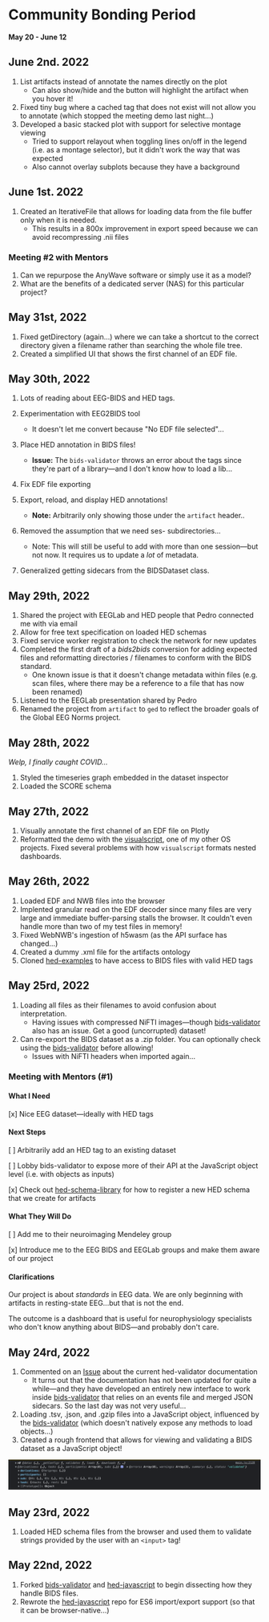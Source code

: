 # Community Bonding Period
**May 20 - June 12**

## June 2nd. 2022
1. List artifacts instead of annotate the names directly on the plot
    - Can also show/hide and the button will highlight the artifact when you hover it!
2. Fixed tiny bug where a cached tag that does not exist will not allow you to annotate (which stopped the meeting demo last night...)
3. Developed a basic stacked plot with support for selective montage viewing
    - Tried to support relayout when toggling lines on/off in the legend (i.e. as a montage selector), but it didn't work the way that was expected
    - Also cannot overlay subplots because they have a background

## June 1st. 2022
1. Created an IterativeFile that allows for loading data from the file buffer only when it is needed.
    - This results in a 800x improvement in export speed because we can avoid recompressing .nii files

### Meeting #2 with Mentors
1. Can we repurpose the AnyWave software or simply use it as a model?
2. What are the benefits of a dedicated server (NAS) for this particular project?


## May 31st, 2022
1. Fixed getDirectory (again...) where we can take a shortcut to the correct directory given a filename rather than searching the whole file tree.
2. Created a simplified UI that shows the first channel of an EDF file.

## May 30th, 2022
1. Lots of reading about EEG-BIDS and HED tags.
2. Experimentation with EEG2BIDS tool
    - It doesn't let me convert because "No EDF file selected"...
3. Place HED annotation in BIDS files!
    - **Issue:** The `bids-validator` throws an error about the tags since they're part of a library—and I don't know how to load a lib...
4. Fix EDF file exporting
5. Export, reload, and display HED annotations!
    - **Note:** Arbitrarily only showing those under the `artifact` header..
6. Removed the assumption that we need ses- subdirectories...
    - Note: This will still be useful to add with more than one session—but not now. It requires us to update a *lot* of metadata.

7. Generalized getting sidecars from the BIDSDataset class.

## May 29th, 2022
1. Shared the project with EEGLab and HED people that Pedro connected me with via email
2. Allow for free text specification on loaded HED schemas
3. Fixed service worker registration to check the network for new updates
4. Completed the first draft of a *bids2bids* conversion for adding expected files and reformatting directories / filenames to conform with the BIDS standard.
    - One known issue is that it doesn't change metadata within files (e.g. scan files, where there may be a reference to a file that has now been renamed)
5. Listened to the EEGLab presentation shared by Pedro
5. Renamed the project from `artifact` to `ged` to reflect the broader goals of the Global EEG Norms project.


## May 28th, 2022
*Welp, I finally caught COVID...*
1. Styled the timeseries graph embedded in the dataset inspector
2. Loaded the SCORE schema

## May 27th, 2022
1. Visually annotate the first channel of an EDF file on Plotly
2. Reformatted the demo with the [visualscript](https://github.com/brainsatplay/brainsatplay/tree/main/src/visualscript), one of my other OS projects. Fixed several problems with how `visualscript` formats nested dashboards.

## May 26th, 2022
1. Loaded EDF and NWB files into the browser
2. Implented granular read on the EDF decoder since many files are very large and immediate buffer-parsing stalls the browser. It couldn't even handle more than two of my test files in memory!
3. Fixed WebNWB's ingestion of h5wasm (as the API surface has changed...)
4. Created a dummy .xml file for the artifacts ontology
5. Cloned [hed-examples](https://github.com/hed-standard/hed-examples) to have access to BIDS files with valid HED tags

## May 25rd, 2022
1. Loading all files as their filenames to avoid confusion about interpretation.
    - Having issues with compressed NiFTI images—though [bids-validator](https://github.com/bids-standard/bids-validator) also has an issue. Get a good (uncorrupted) dataset!
2. Can re-export the BIDS dataset as a .zip folder. You can optionally check using the [bids-validator](https://github.com/bids-standard/bids-validator) before allowing!
    - Issues with NiFTI headers when imported again...

### Meeting with Mentors (#1)
#### What I Need
[x] Nice EEG dataset—ideally with HED tags

#### Next Steps
[ ] Arbitrarily add an HED tag to an existing dataset

[ ] Lobby bids-validator to expose more of their API at the JavaScript object level (i.e. with objects as inputs)

[x] Check out [hed-schema-library](https://github.com/hed-standard/hed-schema-library) for how to register a new HED schema that we create for artifacts

#### What They Will Do
[ ] Add me to their neuroimaging Mendeley group

[x] Introduce me to the EEG BIDS and EEGLab groups and make them aware of our project

#### Clarifications
Our project is about *standards* in EEG data. We are only beginning with artifacts in resting-state EEG...but that is not the end.

The outcome is a dashboard that is useful for neurophysiology specialists who don't know anything about BIDS—and probably don't care.

## May 24rd, 2022
1. Commented on an [Issue](https://github.com/hed-standard/hed-javascript/issues/11) about the current hed-validator documentation
    - It turns out that the documentation has not been updated for quite a while—and they have developed an entirely new interface to work inside [bids-validator](https://github.com/bids-standard/bids-validator) that relies on an events file and merged JSON sidecars. So the last day was not very useful...
2. Loading .tsv, .json, and .gzip files into a JavaScript object, influenced by the [bids-validator](https://github.com/bids-standard/bids-validator) (which doesn't natively expose any methods to load objects...)
3. Created a rough frontend that allows for viewing and validating a BIDS dataset as a JavaScript object!


![Screenshot of chrome developer console with BIDSDataset object](./BIDSDatasetObject.png)

## May 23rd, 2022
1. Loaded HED schema files from the browser and used them to validate strings provided by the user with an `<input>` tag!

## May 22nd, 2022
1. Forked [bids-validator](https://github.com/bids-standard/bids-validator) and  [hed-javascript](https://github.com/hed-standard/hed-javascript) to begin dissecting how they handle BIDS files.
2. Rewrote the [hed-javascript](https://github.com/hed-standard/hed-javascript) repo for ES6 import/export support (so that it can be browser-native...)